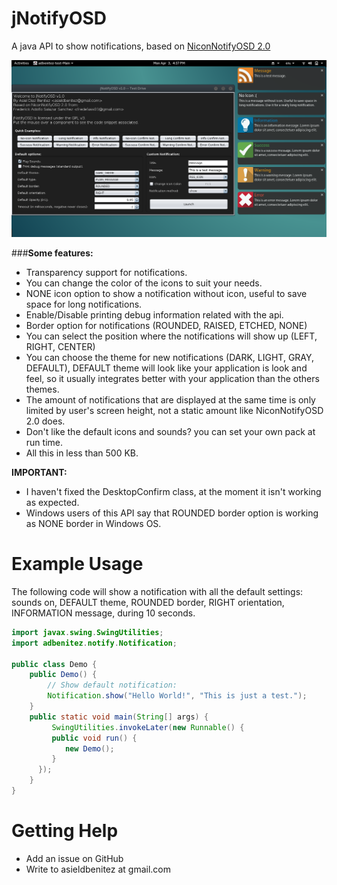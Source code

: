 # jNotifyOSD

A java API to show notifications, based on [NiconNotifyOSD 2.0](https://github.com/NiconDevTeam/NiconNotifyOSD)

![alt jNotifyOSD-Screenshot](https://github.com/adbenitez/jNotifyOSD/blob/master/assets/Screenshot.png)

###**Some features:**
* Transparency support for notifications.
* You can change the color of the icons to suit your needs.
* NONE icon option to show a notification without icon, useful to save space for long notifications.
* Enable/Disable printing debug information related with the api.
* Border option for notifications (ROUNDED, RAISED, ETCHED, NONE)
* You can select the position where the notifications will show up (LEFT, RIGHT, CENTER)
* You can choose the theme for new notifications (DARK, LIGHT, GRAY, DEFAULT), DEFAULT theme will look like your application is look and feel, so it usually integrates better with your application than the others themes.
* The amount of notifications that are displayed at the same time is only limited by user's screen height, not a static amount like NiconNotifyOSD 2.0 does.
* Don't like the default icons and sounds? you can set your own pack at run time.
* All this in less than 500 KB.

**IMPORTANT:** 
* I haven't fixed the DesktopConfirm class, at the moment it isn't working as expected.
* Windows users of this API say that ROUNDED border option is working as NONE border in Windows OS.

# Example Usage

The following code will show a notification with all the default settings: sounds on, DEFAULT theme, ROUNDED border, RIGHT orientation, INFORMATION message, during 10 seconds.

```java
import javax.swing.SwingUtilities;
import adbenitez.notify.Notification;

public class Demo {
    public Demo() {
        // Show default notification:
        Notification.show("Hello World!", "This is just a test.");
    }
    public static void main(String[] args) {
         SwingUtilities.invokeLater(new Runnable() {
         public void run() {
            new Demo();
         }
      });
    }
}
```

# Getting Help

* Add an issue on GitHub
* Write to asieldbenitez at gmail.com

